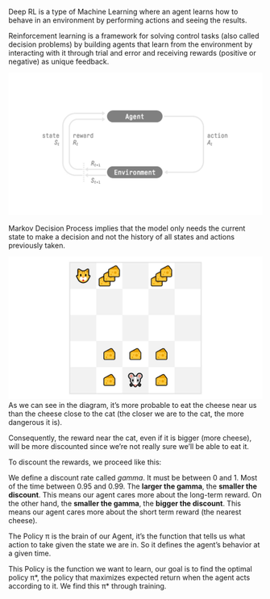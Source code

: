 Deep RL is a type of Machine Learning where an agent learns how to behave in an environment by performing actions and seeing the results.

Reinforcement learning is a framework for solving control tasks (also called decision problems) by building agents that learn from the environment by interacting with it through trial and error and receiving rewards (positive or negative) as unique feedback.

![The RL process](image.png)

Markov Decision Process implies that the model only needs the current state to make a decision and not the history of all states and actions previously taken.

![Discount preference](image-1.png)
As we can see in the diagram, it’s more probable to eat the cheese near us than the cheese close to the cat (the closer we are to the cat, the more dangerous it is).

Consequently, the reward near the cat, even if it is bigger (more cheese), will be more discounted since we’re not really sure we’ll be able to eat it.

To discount the rewards, we proceed like this:

We define a discount rate called *gamma*. It must be between 0 and 1. Most of the time between 0.95 and 0.99.
The **larger the gamma**, the **smaller the discount**. This means our agent cares more about the long-term reward.
On the other hand, the **smaller the gamma**, the **bigger the discount**. This means our agent cares more about the short term reward (the nearest cheese).

The Policy π is the brain of our Agent, it’s the function that tells us what action to take given the state we are in. So it defines the agent’s behavior at a given time.

This Policy is the function we want to learn, our goal is to find the optimal policy π*, the policy that maximizes expected return when the agent acts according to it. We find this π* through training.


